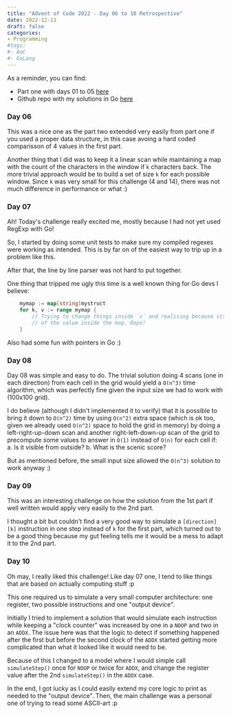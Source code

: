 ```yaml
---
title: "Advent of Code 2022 - Day 06 to 10 Retrospective"
date: 2022-12-11
draft: false
categories:
- Programming
#tags:
#- AoC
#- GoLang
---
```


As a reminder, you can find:
  - Part one with days 01 to 05 [here](/posts/2022/12/07/advent-of-code-2022-day-01-to-05-retrospective/)
  - Github repo with my solutions in Go [here](https://github.com/brunobuss/adventofcode-2022-go)

### Day 06

This was a nice one as the part two extended very easily from part one if you used a proper data structure,
in this case avoing a hard coded comparisson of 4 values in the first part.

Another thing that I did was to keep it a linear scan while maintaining a map with the count of the characters
in the window if `k` characters back. The more trivial approach would be to build a set of size `k` for each
possible window. Since `k` was very small for this challenge (4 and 14), there was not much difference in performance
or what :)

### Day 07

Ah! Today's challenge really excited me, mostly because I had not yet used RegExp with Go!

So, I started by doing some unit tests to make sure my compiled regexes were working as intended.
This is by far on of the easiest way to trip up in a problem like this.

After that, the line by line parser was not hard to put together.

One thing that tripped me ugly this time is a well known thing for Go devs I believe:
```go
	mymap := map[string]mystruct
	for k, v := range mymap {
		// Trying to change things inside `v` and realising because its a copy
		// of the value inside the map. Oops!
	}
```

Also had some fun with pointers in Go :)

### Day 08

Day 08 was simple and easy to do. The trivial solution doing 4 scans (one in each direction) from
each cell in the grid would yield a `O(n^3)` time algorithm, which was perfectly fine given the
input size we had to work with (100x100 grid).

I do believe (although I didn't implemented it to verify) that it is possible to bring it down to
`O(n^2)` time by using `O(n^2)` extra space (which is ok too, given we already used `O(n^2)` space to
hold the grid in memory) by doing a left-right-up-down scan and another right-left-down-up scan of the
grid to precompute some values to answer in `O(1)` instead of `O(n)` for each cell if:
  a. Is it visible from outside?
  b. What is the scenic score?
  
But as mentioned before, the small input size allowed the `O(n^3)` solution to work anyway :)

### Day 09

This was an interesting challenge on how the solution from the 1st part if well written would apply
very easily to the 2nd part.

I thought a bit but couldn't find a very good way to simulate a `[direction][k]` instruction in one
step instead of `k` for the first part, which turned out to be a good thing because my gut feeling
tells me it would be a mess to adapt it to the 2nd part.

### Day 10

Oh may, I really liked this challenge! Like day 07 one, I tend to like things that are based on
actually computing stuff :p

This one required us to simulate a very small computer architecture: one register, two possible
instructions and one "output device".

Initially I tried to implement a solution that would simulate each instruction while keeping a
"clock counter" was increased by one in a `NOOP` and two in an `ADDX`. The issue here was
that the logic to detect if something happened after the first but before the second clock of
the `ADDX` started getting more complicated than what it looked like it would need to be.

Because of this I changed to a model where I would simple call `simulateStep()` once for `NOOP`
or twice for `ADDX`, and change the register value after the 2nd `simulateStep()` in the `ADDX`
case.

In the end, I got lucky as I could easily extend my core logic to print as needed to the "output device".
Then, the main challenge was a personal one of trying to read some ASCII-art :p 
